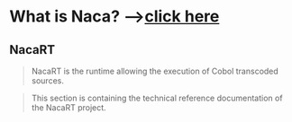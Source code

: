 # What is Naca? -->[click here](Naca0201.md) #

## NacaRT ##

> NacaRT is the runtime allowing the execution of Cobol transcoded sources.

> This section is containing the technical reference documentation of the NacaRT project.